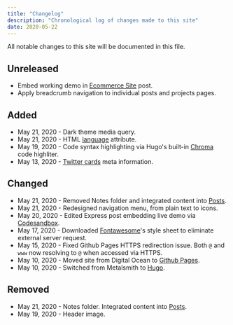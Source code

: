 ```yaml
---
title: "Changelog"
description: "Chronological log of changes made to this site"
date: 2020-05-22
---
```


All notable changes to this site will be documented in this file.

## Unreleased
* Embed working demo in [Ecommerce Site](https://mariosanchez.org/project/flaskecomm/) post.
* Apply breadcrumb navigation to individual posts and projects pages.

## Added

* <span class="date">May 21, 2020 - </span>Dark theme media query.
* <span class="date">May 21, 2020 - </span>HTML [language](https://www.w3.org/International/questions/qa-html-language-declarations) attribute.
* <span class="date">May 19, 2020 - </span>Code syntax highlighting via Hugo's built-in [Chroma](https://gohugo.io/content-management/syntax-highlighting/) code highliter.
* <span class="date">May 13, 2020 - </span>[Twitter cards](https://developer.twitter.com/en/docs/tweets/optimize-with-cards/overview/abouts-cards) meta information. 

## Changed

* <span class="date">May 21, 2020 - </span>Removed Notes folder and integrated content into [Posts](/post/).
* <span class="date">May 21, 2020 - </span>Redesigned navigation menu, from plain text to icons.
* <span class="date">May 20, 2020 - </span>Edited Express post embedding live demo via [Codesandbox](https://mjq48.sse.codesandbox.io/).
* <span class="date">May 17, 2020 - </span>Downloaded [Fontawesome](https://fontawesome.io)'s style sheet to eliminate external server request.
* <span class="date">May 15, 2020 - </span>Fixed Github Pages HTTPS redirection issue. Both `@` and `www` now resolving to `@` when accessed via HTTPS.
* <span class="date">May 10, 2020 - </span>Moved site from Digital Ocean to [Github Pages](https://pages.github.com).
* <span class="date">May 10, 2020 - </span>Switched from Metalsmith to [Hugo](https://gohugo.io).

## Removed

* <span class="date">May 21, 2020 - </span>Notes folder. Integrated content into [Posts](/post/).
* <span class="date">May 19, 2020 - </span>Header image.
